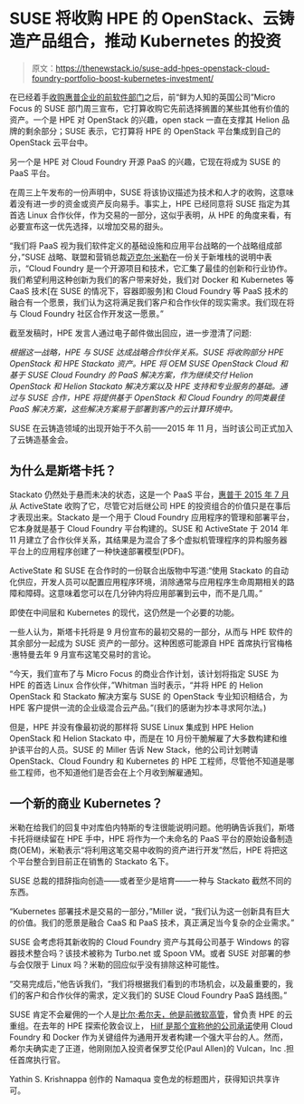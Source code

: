 # SUSE 将收购 HPE 的 OpenStack、云铸造产品组合，推动 Kubernetes 的投资

> 原文：<https://thenewstack.io/suse-add-hpes-openstack-cloud-foundry-portfolio-boost-kubernetes-investment/>

在已经着手[收购惠普企业的前软件部门](https://thenewstack.io/back-future-micro-focus-can-make-hpe-software-purchase/)之后，前“鲜为人知的英国公司”Micro Focus 的 SUSE 部门周三宣布，它打算收购它先前选择搁置的某些其他有价值的资产。一个是 HPE 对 OpenStack 的兴趣，open stack 一直在支撑其 Helion 品牌的剩余部分；SUSE 表示，它打算将 HPE 的 OpenStack 平台集成到自己的 OpenStack 云平台中。

另一个是 HPE 对 Cloud Foundry 开源 PaaS 的兴趣，它现在将成为 SUSE 的 PaaS 平台。

在周三上午发布的一份声明中，SUSE 将该协议描述为技术和人才的收购，这意味着没有进一步的资金或资产反向易手。事实上，HPE 已经同意将 SUSE 指定为其首选 Linux 合作伙伴，作为交易的一部分，这似乎表明，从 HPE 的角度来看，有必要宣布这一优先选择，以增加交易的甜头。

“我们将 PaaS 视为我们软件定义的基础设施和应用平台战略的一个战略组成部分，”SUSE 战略、联盟和营销总裁[迈克尔·米勒](https://www.linkedin.com/in/michael-miller-955551)在一份关于新堆栈的说明中表示，“Cloud Foundry 是一个开源项目和技术，它汇集了最佳的创新和行业协作。我们希望利用这种创新为我们的客户带来好处，我们对 Docker 和 Kubernetes 等 CaaS 技术[在 SUSE 的情况下，容器即服务]和 Cloud Foundry 等 PaaS 技术的融合有一个愿景，我们认为这将满足我们客户和合作伙伴的现实需求。我们现在将与 Cloud Foundry 社区合作开发这一愿景。”

截至发稿时，HPE 发言人通过电子邮件做出回应，进一步澄清了问题:

*根据这一战略，HPE 与 SUSE 达成战略合作伙伴关系。SUSE 将收购部分 HPE OpenStack 和 HPE Stackato 资产。HPE 将 OEM SUSE OpenStack Cloud 和基于 SUSE Cloud Foundry 的 PaaS 解决方案，作为继续交付 Helion OpenStack 和 Helion Stackato 解决方案以及 HPE 支持和专业服务的基础。通过与 SUSE 合作，HPE 将提供基于 OpenStack 和 Cloud Foundry 的同类最佳 PaaS 解决方案，这些解决方案易于部署到客户的云计算环境中。*

SUSE 在云铸造领域的出现开始于不久前——2015 年 11 月，当时该公司正式加入了云铸造基金会。

## 为什么是斯塔卡托？

Stackato 仍然处于悬而未决的状态，这是一个 PaaS 平台，[惠普于 2015 年 7 月](https://thenewstack.io/hp-acquires-stackato-activestate-will-integrate-helion/)从 ActiveState 收购了它，尽管它对后继公司 HPE 的投资组合的价值只是在事后才表现出来。Stackato 是一个用于 Cloud Foundry 应用程序的管理和部署平台，它本身就是基于 Cloud Foundry 平台构建的。SUSE 和 ActiveState 于 2014 年 11 月建立了合作伙伴关系，其结果是为混合了多个虚拟机管理程序的异构服务器平台上的应用程序创建了一种快速部署模型(PDF)。

ActiveState 和 SUSE 在合作时的一份联合出版物中写道:“使用 Stackato 的自动化供应，开发人员可以配置应用程序环境，消除通常与应用程序生命周期相关的路障和障碍。这意味着您可以在几分钟内将应用部署到云中，而不是几周。”

即使在中间层和 Kubernetes 的现代，这仍然是一个必要的功能。

一些人认为，斯塔卡托将是 9 月份宣布的最初交易的一部分，从而与 HPE 软件的其余部分一起成为 SUSE 资产的一部分。这种困惑可能源自 HPE 首席执行官梅格·惠特曼去年 9 月宣布这笔交易时的言论。

“今天，我们宣布了与 Micro Focus 的商业合作计划，该计划将指定 SUSE 为 HPE 的首选 Linux 合作伙伴，”Whitman 当时表示，“并将 HPE 的 Helion OpenStack 和 Stackato 解决方案与 SUSE 的 OpenStack 专业知识相结合，为 HPE 客户提供一流的企业级混合云产品。”(我们的感谢为抄本寻求阿尔法。)

但是，HPE 并没有像最初说的那样将 SUSE Linux 集成到 HPE Helion OpenStack 和 Helion Stackato 中，而是在 10 月份干脆解雇了大多数构建和维护该平台的人员。SUSE 的 Miller 告诉 New Stack，他的公司计划聘请 OpenStack、Cloud Foundry 和 Kubernetes 的 HPE 工程师，尽管他不知道是哪些工程师，也不知道他们是否会在上个月收到解雇通知。

## 一个新的商业 Kubernetes？

米勒在给我们的回复中对库伯内特斯的专注很能说明问题。他明确告诉我们，斯塔卡托将继续留在 HPE 手中，HPE 将作为一个未命名的 PaaS 平台的原始设备制造商(OEM)，米勒表示“将利用这笔交易中收购的资产进行开发”然后，HPE 将把这个平台整合到目前正在销售的 Stackato 名下。

SUSE 总裁的措辞指向创造——或者至少是培育——一种与 Stackato 截然不同的东西。

“Kubernetes 部署技术是交易的一部分，”Miller 说，“我们认为这一创新具有巨大的价值。我们的愿景是融合 CaaS 和 PaaS 技术，真正满足当今复杂的企业需求。”

SUSE 会考虑将其新收购的 Cloud Foundry 资产与其母公司基于 Windows 的容器技术整合吗？该技术被称为 Turbo.net 或 Spoon VM。或者 SUSE 对部署的参与会仅限于 Linux 吗？米勒的回应似乎没有排除这种可能性。

“交易完成后，”他告诉我们，“我们将根据我们看到的市场机会，以及最重要的，我们的客户和合作伙伴的需求，定义我们的 SUSE Cloud Foundry PaaS 路线图。”

SUSE 肯定不会雇佣的一个人是[比尔·希尔夫，他是前微软高管](http://www.datacenterknowledge.com/archives/2016/08/02/hpe-cloud-storage-chiefs-another-strategy-shift/)，曾负责 HPE 的云重组。在去年的 HPE 探索伦敦会议上， [Hilf 是那个宣称他的公司承诺](https://thenewstack.io/four-things-learned-hpe-discover-2015/)使用 Cloud Foundry 和 Docker 作为关键组件为通用开发者构建一个强大平台的人。然而，希尔夫确实走了正道，他刚刚加入投资者保罗艾伦(Paul Allen)的 Vulcan，Inc .担任首席执行官。

Yathin S. Krishnappa 创作的 Namaqua 变色龙的标题图片，获得知识共享许可。

<svg xmlns:xlink="http://www.w3.org/1999/xlink" viewBox="0 0 68 31" version="1.1"><title>Group</title> <desc>Created with Sketch.</desc></svg>
